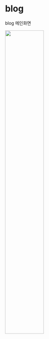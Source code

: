 # blog

<div>blog 메인화면</div style="font-size: 20px;">

<img src="https://user-images.githubusercontent.com/65752350/101985207-ee5b8380-3cc9-11eb-9e5a-5d649f5f9583.jpg" width="50%"></img>
